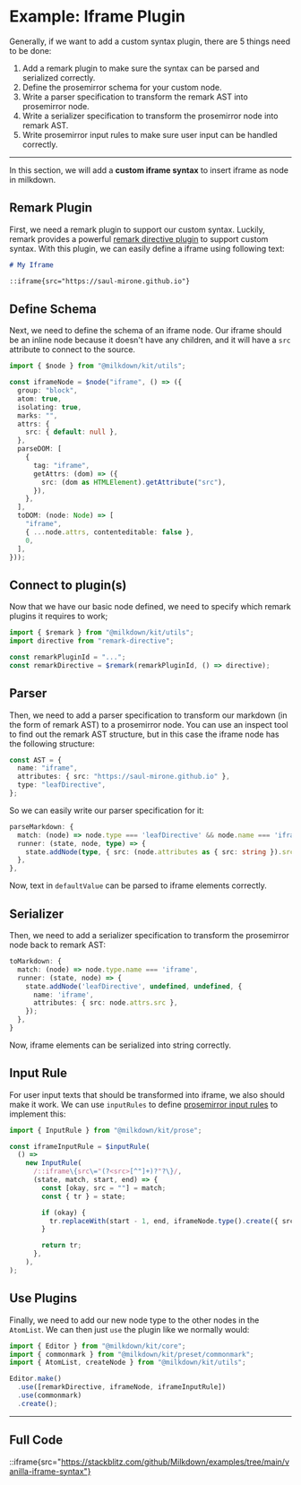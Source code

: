 # Example: Iframe Plugin

Generally, if we want to add a custom syntax plugin, there are 5 things need to be done:

1. Add a remark plugin to make sure the syntax can be parsed and serialized correctly.
2. Define the prosemirror schema for your custom node.
3. Write a parser specification to transform the remark AST into prosemirror node.
4. Write a serializer specification to transform the prosemirror node into remark AST.
5. Write prosemirror input rules to make sure user input can be handled correctly.

---

In this section, we will add a **custom iframe syntax** to insert iframe as node in milkdown.

## Remark Plugin

First, we need a remark plugin to support our custom syntax.
Luckily, remark provides a powerful [remark directive plugin](https://github.com/remarkjs/remark-directive) to support custom syntax. With this plugin, we can easily define a iframe using following text:

```markdown
# My Iframe

::iframe{src="https://saul-mirone.github.io"}
```

## Define Schema

Next, we need to define the schema of an iframe node.
Our iframe should be an inline node because it doesn't have any children,
and it will have a `src` attribute to connect to the source.

```typescript
import { $node } from "@milkdown/kit/utils";

const iframeNode = $node("iframe", () => ({
  group: "block",
  atom: true,
  isolating: true,
  marks: "",
  attrs: {
    src: { default: null },
  },
  parseDOM: [
    {
      tag: "iframe",
      getAttrs: (dom) => ({
        src: (dom as HTMLElement).getAttribute("src"),
      }),
    },
  ],
  toDOM: (node: Node) => [
    "iframe",
    { ...node.attrs, contenteditable: false },
    0,
  ],
}));
```

## Connect to plugin(s)

Now that we have our basic node defined, we need to specify which remark plugins
it requires to work;

```typescript
import { $remark } from "@milkdown/kit/utils";
import directive from "remark-directive";

const remarkPluginId = "...";
const remarkDirective = $remark(remarkPluginId, () => directive);
```

## Parser

Then, we need to add a parser specification to transform our markdown
(in the form of remark AST) to a prosemirror node.
You can use an inspect tool to find out the remark AST structure,
but in this case the iframe node has the following structure:

```typescript
const AST = {
  name: "iframe",
  attributes: { src: "https://saul-mirone.github.io" },
  type: "leafDirective",
};
```

So we can easily write our parser specification for it:

```typescript
parseMarkdown: {
  match: (node) => node.type === 'leafDirective' && node.name === 'iframe',
  runner: (state, node, type) => {
    state.addNode(type, { src: (node.attributes as { src: string }).src });
  },
},
```

Now, text in `defaultValue` can be parsed to iframe elements correctly.

## Serializer

Then, we need to add a serializer specification to transform the prosemirror node back to remark AST:

```typescript
toMarkdown: {
  match: (node) => node.type.name === 'iframe',
  runner: (state, node) => {
    state.addNode('leafDirective', undefined, undefined, {
      name: 'iframe',
      attributes: { src: node.attrs.src },
    });
  },
}
```

Now, iframe elements can be serialized into string correctly.

## Input Rule

For user input texts that should be transformed into iframe, we also should make it work.
We can use `inputRules` to define [prosemirror input rules](https://prosemirror.net/docs/ref/#inputrules) to implement this:

```typescript
import { InputRule } from "@milkdown/kit/prose";

const iframeInputRule = $inputRule(
  () =>
    new InputRule(
      /::iframe\{src\="(?<src>[^"]+)?"?\}/,
      (state, match, start, end) => {
        const [okay, src = ""] = match;
        const { tr } = state;

        if (okay) {
          tr.replaceWith(start - 1, end, iframeNode.type().create({ src }));
        }

        return tr;
      },
    ),
);
```

## Use Plugins

Finally, we need to add our new node type to the other nodes in the `AtomList`.
We can then just `use` the plugin like we normally would:

```typescript
import { Editor } from "@milkdown/kit/core";
import { commonmark } from "@milkdown/kit/preset/commonmark";
import { AtomList, createNode } from "@milkdown/kit/utils";

Editor.make()
  .use([remarkDirective, iframeNode, iframeInputRule])
  .use(commonmark)
  .create();
```

---

## Full Code

::iframe{src="https://stackblitz.com/github/Milkdown/examples/tree/main/vanilla-iframe-syntax"}
